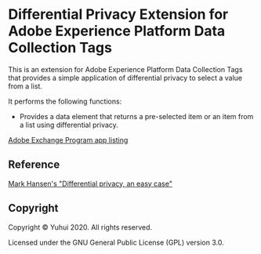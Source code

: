 # Differential Privacy Extension for Adobe Experience Platform Data Collection Tags

This is an extension for Adobe Experience Platform Data Collection Tags that provides a simple application of differential privacy to select a value from a list.

It performs the following functions:

- Provides a data element that returns a pre-selected item or an item from a list using differential privacy.

[Adobe Exchange Program app listing](https://exchange.adobe.com/experiencecloud.details.104535.differential-privacy.html)

## Reference

[Mark Hansen's "Differential privacy, an easy case"](https://accuracyandprivacy.substack.com/p/differential-privacy-an-easy-case)

## Copyright

Copyright &copy; Yuhui 2020. All rights reserved.

Licensed under the GNU General Public License (GPL) version 3.0.